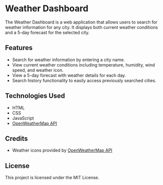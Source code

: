 # Weather Dashboard

The Weather Dashboard is a web application that allows users to search for weather information for any city. It displays both current weather conditions and a 5-day forecast for the selected city.

## Features

- Search for weather information by entering a city name.
- View current weather conditions including temperature, humidity, wind speed, and weather icon.
- View a 5-day forecast with weather details for each day.
- Search history functionality to easily access previously searched cities.

## Technologies Used

- HTML
- CSS
- JavaScript
- [OpenWeatherMap API](https://openweathermap.org/api)

## Credits

- Weather icons provided by [OpenWeatherMap API](https://openweathermap.org/api)

## License

This project is licensed under the MIT License.
